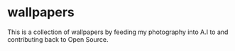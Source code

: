 # wallpapers
This is a collection of wallpapers by feeding my photography into A.I to and contributing back to Open Source.
